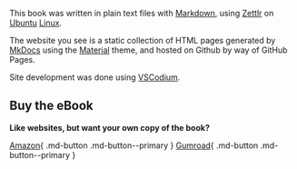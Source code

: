 

This book was written in plain text files with [Markdown](https://www.markdownlang.com/), using [Zettlr](https://www.zettlr.com/) on [Ubuntu](https://ubuntu.com/) [Linux](https://en.wikipedia.org/wiki/Linux). 

The website you see is a static collection of HTML pages generated by [MkDocs](https://www.mkdocs.org/) using the [Material](https://mrkeo.github.io/) theme, and hosted on Github by way of GitHub Pages. 

Site development was done using [VSCodium](https://vscodium.com/).

## Buy the eBook

**Like websites, but want your own copy of the book?**

[Amazon](https://www.amazon.com/Start-Using-Git-NOW-30-Minute-ebook/dp/B0CW1NGPQK){ .md-button .md-button--primary }   [Gumroad](https://hijamesgill.gumroad.com/l/git30minutes){ .md-button .md-button--primary }
